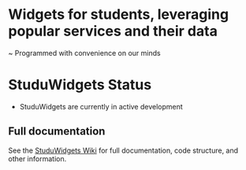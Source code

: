 # Widgets for students, leveraging popular services and their data

~ Programmed with convenience on our minds

# StuduWidgets Status 

+ StuduWidgets are currently in active development 

## Full documentation 

See the <a href="https://github.com/filiptronicek/StuduWidgets/wiki">StuduWidgets Wiki</a> for full documentation, code structure, and other information. 
